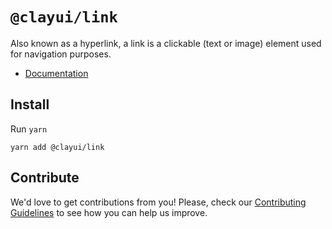 # `@clayui/link`

Also known as a hyperlink, a link is a clickable (text or image) element used for navigation purposes.

-   [Documentation](https://clayui.com/docs/components/link.html)

## Install

Run `yarn`

```shell
yarn add @clayui/link
```

## Contribute

We'd love to get contributions from you! Please, check our [Contributing Guidelines](https://github.com/liferay/clay/blob/master/CONTRIBUTING.md) to see how you can help us improve.

